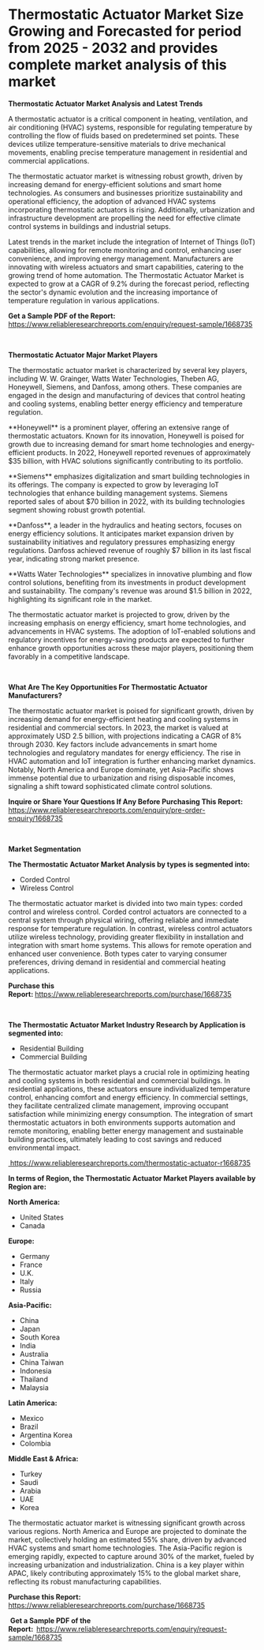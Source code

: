 <p><h1>Thermostatic Actuator Market Size Growing and Forecasted for period from 2025 - 2032 and provides complete market analysis of this market</h1></p><p><strong>Thermostatic Actuator Market Analysis and Latest Trends</strong></p>
<p><p>A thermostatic actuator is a critical component in heating, ventilation, and air conditioning (HVAC) systems, responsible for regulating temperature by controlling the flow of fluids based on predetermined set points. These devices utilize temperature-sensitive materials to drive mechanical movements, enabling precise temperature management in residential and commercial applications.</p><p>The thermostatic actuator market is witnessing robust growth, driven by increasing demand for energy-efficient solutions and smart home technologies. As consumers and businesses prioritize sustainability and operational efficiency, the adoption of advanced HVAC systems incorporating thermostatic actuators is rising. Additionally, urbanization and infrastructure development are propelling the need for effective climate control systems in buildings and industrial setups.</p><p>Latest trends in the market include the integration of Internet of Things (IoT) capabilities, allowing for remote monitoring and control, enhancing user convenience, and improving energy management. Manufacturers are innovating with wireless actuators and smart capabilities, catering to the growing trend of home automation. The Thermostatic Actuator Market is expected to grow at a CAGR of 9.2% during the forecast period, reflecting the sector's dynamic evolution and the increasing importance of temperature regulation in various applications.</p></p>
<p><strong>Get a Sample PDF of the Report:&nbsp;</strong> <a href="https://www.reliableresearchreports.com/enquiry/request-sample/1668735?utm_campaign=3382&utm_medium=2&utm_source=Github&utm_content=ia&utm_term=15042025&utm_id=thermostatic-actuator">https://www.reliableresearchreports.com/enquiry/request-sample/1668735</a></p>
<p>&nbsp;</p>
<p><strong>Thermostatic Actuator Major Market Players</strong></p>
<p><p>The thermostatic actuator market is characterized by several key players, including W. W. Grainger, Watts Water Technologies, Theben AG, Honeywell, Siemens, and Danfoss, among others. These companies are engaged in the design and manufacturing of devices that control heating and cooling systems, enabling better energy efficiency and temperature regulation.</p><p>**Honeywell** is a prominent player, offering an extensive range of thermostatic actuators. Known for its innovation, Honeywell is poised for growth due to increasing demand for smart home technologies and energy-efficient products. In 2022, Honeywell reported revenues of approximately $35 billion, with HVAC solutions significantly contributing to its portfolio.</p><p>**Siemens** emphasizes digitalization and smart building technologies in its offerings. The company is expected to grow by leveraging IoT technologies that enhance building management systems. Siemens reported sales of about $70 billion in 2022, with its building technologies segment showing robust growth potential.</p><p>**Danfoss**, a leader in the hydraulics and heating sectors, focuses on energy efficiency solutions. It anticipates market expansion driven by sustainability initiatives and regulatory pressures emphasizing energy regulations. Danfoss achieved revenue of roughly $7 billion in its last fiscal year, indicating strong market presence.</p><p>**Watts Water Technologies** specializes in innovative plumbing and flow control solutions, benefiting from its investments in product development and sustainability. The company's revenue was around $1.5 billion in 2022, highlighting its significant role in the market.</p><p>The thermostatic actuator market is projected to grow, driven by the increasing emphasis on energy efficiency, smart home technologies, and advancements in HVAC systems. The adoption of IoT-enabled solutions and regulatory incentives for energy-saving products are expected to further enhance growth opportunities across these major players, positioning them favorably in a competitive landscape.</p></p>
<p>&nbsp;</p>
<p><strong>What Are The Key Opportunities For Thermostatic Actuator Manufacturers?</strong></p>
<p><p>The thermostatic actuator market is poised for significant growth, driven by increasing demand for energy-efficient heating and cooling systems in residential and commercial sectors. In 2023, the market is valued at approximately USD 2.5 billion, with projections indicating a CAGR of 8% through 2030. Key factors include advancements in smart home technologies and regulatory mandates for energy efficiency. The rise in HVAC automation and IoT integration is further enhancing market dynamics. Notably, North America and Europe dominate, yet Asia-Pacific shows immense potential due to urbanization and rising disposable incomes, signaling a shift toward sophisticated climate control solutions.</p></p>
<p><strong>Inquire or Share Your Questions If Any Before Purchasing This Report:</strong> <a href="https://www.reliableresearchreports.com/enquiry/pre-order-enquiry/1668735?utm_campaign=3382&utm_medium=2&utm_source=Github&utm_content=ia&utm_term=15042025&utm_id=thermostatic-actuator">https://www.reliableresearchreports.com/enquiry/pre-order-enquiry/1668735</a></p>
<p>&nbsp;</p>
<p><strong>Market Segmentation</strong></p>
<p><strong>The Thermostatic Actuator Market Analysis by types is segmented into:</strong></p>
<p><ul><li>Corded Control</li><li>Wireless Control</li></ul></p>
<p><p>The thermostatic actuator market is divided into two main types: corded control and wireless control. Corded control actuators are connected to a central system through physical wiring, offering reliable and immediate response for temperature regulation. In contrast, wireless control actuators utilize wireless technology, providing greater flexibility in installation and integration with smart home systems. This allows for remote operation and enhanced user convenience. Both types cater to varying consumer preferences, driving demand in residential and commercial heating applications.</p></p>
<p><strong>Purchase this Report:&nbsp;</strong><a href="https://www.reliableresearchreports.com/purchase/1668735?utm_campaign=3382&utm_medium=2&utm_source=Github&utm_content=ia&utm_term=15042025&utm_id=thermostatic-actuator">https://www.reliableresearchreports.com/purchase/1668735</a></p>
<p>&nbsp;</p>
<p><strong>The Thermostatic Actuator Market Industry Research by Application is segmented into:</strong></p>
<p><ul><li>Residential Building</li><li>Commercial Building</li></ul></p>
<p><p>The thermostatic actuator market plays a crucial role in optimizing heating and cooling systems in both residential and commercial buildings. In residential applications, these actuators ensure individualized temperature control, enhancing comfort and energy efficiency. In commercial settings, they facilitate centralized climate management, improving occupant satisfaction while minimizing energy consumption. The integration of smart thermostatic actuators in both environments supports automation and remote monitoring, enabling better energy management and sustainable building practices, ultimately leading to cost savings and reduced environmental impact.</p></p>
<p><a href="https://www.reliableresearchreports.com/thermostatic-actuator-r1668735?utm_campaign=3382&utm_medium=2&utm_source=Github&utm_content=ia&utm_term=15042025&utm_id=thermostatic-actuator">&nbsp;https://www.reliableresearchreports.com/thermostatic-actuator-r1668735</a></p>
<p><strong>In terms of Region, the Thermostatic Actuator Market Players available by Region are:</strong></p>
<p>
    <p> <strong> North America: </strong>
        <ul>
            <li>United States</li>
            <li>Canada</li>
        </ul>
        </p> 
    <p> <strong> Europe: </strong>
        <ul>
            <li>Germany</li>
            <li>France</li>
            <li>U.K.</li>
            <li>Italy</li>
            <li>Russia</li>
        </ul>
        </p> 
    <p> <strong> Asia-Pacific: </strong>
        <ul>
            <li>China</li>
            <li>Japan</li>
            <li>South Korea</li>
            <li>India</li>
            <li>Australia</li>
            <li>China Taiwan</li>
            <li>Indonesia</li>
            <li>Thailand</li>
            <li>Malaysia</li>
        </ul>
        </p> 
    <p> <strong> Latin America: </strong>
        <ul>
            <li>Mexico</li>
            <li>Brazil</li>
            <li>Argentina Korea</li>
            <li>Colombia</li>
        </ul>
        </p> 
    <p> <strong> Middle East & Africa: </strong>
        <ul>
            <li>Turkey</li>
            <li>Saudi</li>
            <li>Arabia</li>
            <li>UAE</li>
            <li>Korea</li>
        </ul>
    </p>
    </p>
<p><p>The thermostatic actuator market is witnessing significant growth across various regions. North America and Europe are projected to dominate the market, collectively holding an estimated 55% share, driven by advanced HVAC systems and smart home technologies. The Asia-Pacific region is emerging rapidly, expected to capture around 30% of the market, fueled by increasing urbanization and industrialization. China is a key player within APAC, likely contributing approximately 15% to the global market share, reflecting its robust manufacturing capabilities.</p></p>
<p><strong>Purchase this Report: </strong><a href="https://www.reliableresearchreports.com/purchase/1668735?utm_campaign=3382&utm_medium=2&utm_source=Github&utm_content=ia&utm_term=15042025&utm_id=thermostatic-actuator">https://www.reliableresearchreports.com/purchase/1668735</a></p>
<p>&nbsp;<strong>Get a Sample PDF of the Report:&nbsp;&nbsp;</strong><a href="https://www.reliableresearchreports.com/enquiry/request-sample/1668735?utm_campaign=3382&utm_medium=2&utm_source=Github&utm_content=ia&utm_term=15042025&utm_id=thermostatic-actuator">https://www.reliableresearchreports.com/enquiry/request-sample/1668735</a></p>
<p><strong></strong></p>
<p><p></p><p></p><p></p></p>